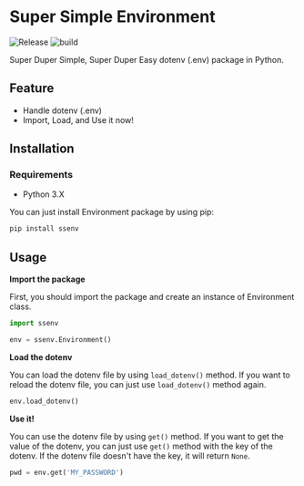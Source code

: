 # Super Simple Environment

![Release](https://shields.io/github/v/release/asheswook/Environment?display_name=tag&sort=semver) ![build](https://img.shields.io/github/actions/workflow/status/asheswook/Environment/docker-workflow.yml?branch=master)

Super Duper Simple, Super Duper Easy dotenv (.env) package in Python.

## Feature

- Handle dotenv (.env)
- Import, Load, and Use it now!

## Installation

### Requirements

- Python 3.X

You can just install Environment package by using pip:

```bash
pip install ssenv
```

## Usage

**Import the package**

First, you should import the package and create an instance of Environment class.

```python
import ssenv

env = ssenv.Environment()
```

**Load the dotenv**

You can load the dotenv file by using `load_dotenv()` method. If you want to reload the dotenv file, you can just use `load_dotenv()` method again.

```python
env.load_dotenv()
```

**Use it!**

You can use the dotenv file by using `get()` method. If you want to get the value of the dotenv, you can just use `get()` method with the key of the dotenv. If the dotenv file doesn't have the key, it will return `None`.

```python
pwd = env.get('MY_PASSWORD')
```
